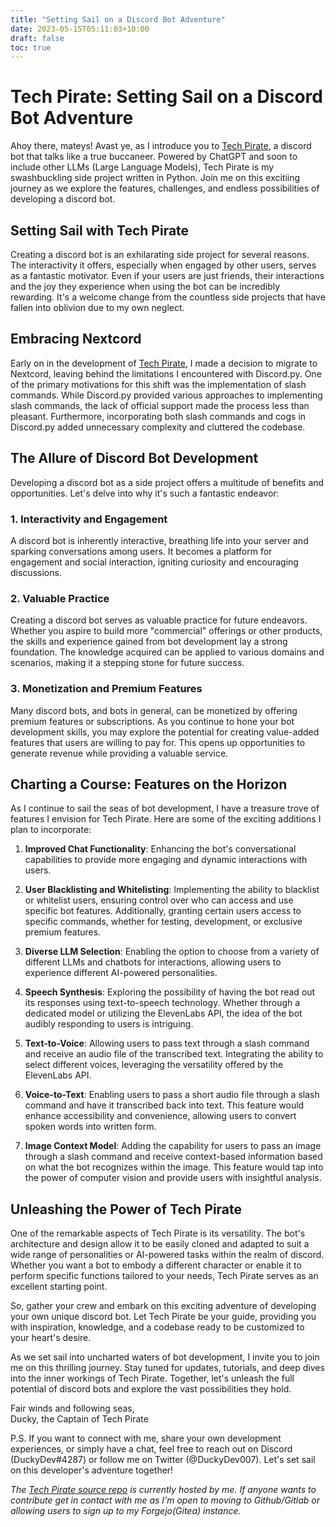 ```yaml
---
title: "Setting Sail on a Discord Bot Adventure"
date: 2023-05-15T05:11:03+10:00
draft: false
toc: true
---
```



# Tech Pirate: Setting Sail on a Discord Bot Adventure

Ahoy there, mateys! Avast ye, as I introduce you to [Tech Pirate](https://git.duckylabs.xyz/duckbox/tech-pirate), a discord bot that talks like a true buccaneer. Powered by ChatGPT and soon to include other LLMs (Large Language Models), Tech Pirate is my swashbuckling side project written in Python. Join me on this excitiing journey as we explore the features, challenges, and endless possibilities of developing a discord bot.

## Setting Sail with Tech Pirate

Creating a discord bot is an exhilarating side project for several reasons. The interactivity it offers, especially when engaged by other users, serves as a fantastic motivator. Even if your users are just friends, their interactions and the joy they experience when using the bot can be incredibly rewarding. It's a welcome change from the countless side projects that have fallen into oblivion due to my own neglect.

## Embracing Nextcord

Early on in the development of [Tech Pirate](https://git.duckylabs.xyz/duckbox/tech-pirate), I made a decision to migrate to Nextcord, leaving behind the limitations I encountered with Discord.py. One of the primary motivations for this shift was the implementation of slash commands. While Discord.py provided various approaches to implementing slash commands, the lack of official support made the process less than pleasant. Furthermore, incorporating both slash commands and cogs in Discord.py added unnecessary complexity and cluttered the codebase.

## The Allure of Discord Bot Development

Developing a discord bot as a side project offers a multitude of benefits and opportunities. Let's delve into why it's such a fantastic endeavor:

### 1. Interactivity and Engagement

A discord bot is inherently interactive, breathing life into your server and sparking conversations among users. It becomes a platform for engagement and social interaction, igniting curiosity and encouraging discussions.

### 2. Valuable Practice

Creating a discord bot serves as valuable practice for future endeavors. Whether you aspire to build more "commercial" offerings or other products, the skills and experience gained from bot development lay a strong foundation. The knowledge acquired can be applied to various domains and scenarios, making it a stepping stone for future success.

### 3. Monetization and Premium Features

Many discord bots, and bots in general, can be monetized by offering premium features or subscriptions. As you continue to hone your bot development skills, you may explore the potential for creating value-added features that users are willing to pay for. This opens up opportunities to generate revenue while providing a valuable service.

## Charting a Course: Features on the Horizon

As I continue to sail the seas of bot development, I have a treasure trove of features I envision for Tech Pirate. Here are some of the exciting additions I plan to incorporate:

1. **Improved Chat Functionality**: Enhancing the bot's conversational capabilities to provide more engaging and dynamic interactions with users.

2. **User Blacklisting and Whitelisting**: Implementing the ability to blacklist or whitelist users, ensuring control over who can access and use specific bot features. Additionally, granting certain users access to specific commands, whether for testing, development, or exclusive premium features.

3. **Diverse LLM Selection**: Enabling the option to choose from a variety of different LLMs and chatbots for interactions, allowing users to experience different AI-powered personalities.

4. **Speech Synthesis**: Exploring the possibility of having the bot read out its responses using text-to-speech technology. Whether through a dedicated model or utilizing the ElevenLabs API, the idea of the bot audibly responding to users is intriguing.

5. **Text-to-Voice**: Allowing users to pass text through a slash command and receive an audio file of the transcribed text. Integrating the ability to select different voices, leveraging the versatility offered by the ElevenLabs API.

6. **Voice-to-Text**: Enabling users to pass a short audio file through a slash command and have it transcribed back into text. This feature would enhance accessibility and convenience, allowing users to convert spoken words into written form.

7. **Image Context Model**: Adding the capability for users to pass an image through a slash command and receive context-based information based on what the bot recognizes within the image. This feature would tap into the power of computer vision and provide users with insightful analysis.

## Unleashing the Power of Tech Pirate

One of the remarkable aspects of Tech Pirate is its versatility. The bot's architecture and design allow it to be easily cloned and adapted to suit a wide range of personalities or AI-powered tasks within the realm of discord. Whether you want a bot to embody a different character or enable it to perform specific functions tailored to your needs, Tech Pirate serves as an excellent starting point.

So, gather your crew and embark on this exciting adventure of developing your own unique discord bot. Let Tech Pirate be your guide, providing you with inspiration, knowledge, and a codebase ready to be customized to your heart's desire.

As we set sail into uncharted waters of bot development, I invite you to join me on this thrilling journey. Stay tuned for updates, tutorials, and deep dives into the inner workings of Tech Pirate. Together, let's unleash the full potential of discord bots and explore the vast possibilities they hold.

Fair winds and following seas,  
Ducky, the Captain of Tech Pirate

P.S. If you want to connect with me, share your own development experiences, or simply have a chat, feel free to reach out on Discord (DuckyDev#4287) or follow me on Twitter (@DuckyDev007). Let's set sail on this developer's adventure together!

*The [Tech Pirate source repo](https://git.duckylabs.xyz/duckbox/tech-pirate) is currently hosted by me. If anyone wants to contribute get in contact with me as I'm open to moving to Github/Gitlab or allowing users to sign up to my Forgejo(Gitea) instance.*

